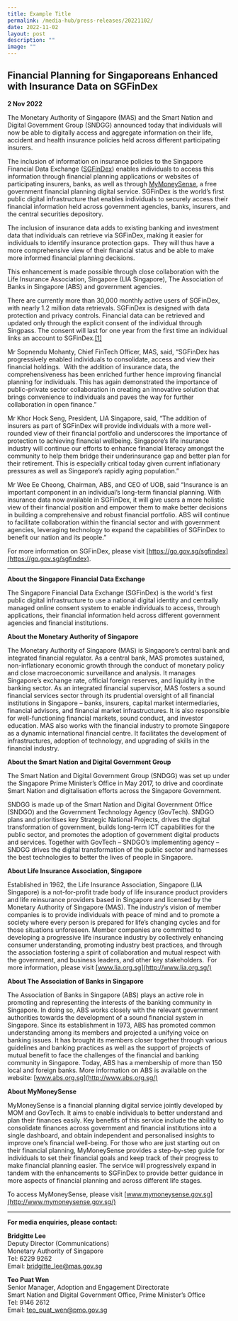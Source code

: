 ```yaml
---
title: Example Title
permalink: /media-hub/press-releases/20221102/
date: 2022-11-02
layout: post
description: ""
image: ""
---
```

## Financial Planning for Singaporeans Enhanced with Insurance Data on SGFinDex

**2 Nov 2022**

The Monetary Authority of Singapore (MAS) and the Smart Nation and Digital Government Group (SNDGG) announced today that individuals will now be able to digitally access and aggregate information on their life, accident and health insurance policies held across different participating insurers.

The inclusion of information on insurance policies to the Singapore Financial Data Exchange ([SGFinDex](https://www.mas.gov.sg/news/media-releases/2021/investment-holdings-data-included-in-sgfindex)) enables individuals to access this information through financial planning applications or websites of participating insurers, banks, as well as through [MyMoneySense](https://www.mymoneysense.gov.sg/), a free government financial planning digital service. SGFinDex is the world’s first public digital infrastructure that enables individuals to securely access their financial information held across government agencies, banks, insurers, and the central securities depository.

The inclusion of insurance data adds to existing banking and investment data that individuals can retrieve via SGFinDex, making it easier for individuals to identify insurance protection gaps.  They will thus have a more comprehensive view of their financial status and be able to make more informed financial planning decisions.

This enhancement is made possible through close collaboration with the Life Insurance Association, Singapore (LIA Singapore), The Association of Banks in Singapore (ABS) and government agencies.

There are currently more than 30,000 monthly active users of SGFinDex, with nearly 1.2 million data retrievals. SGFinDex is designed with data protection and privacy controls. Financial data can be retrieved and updated only through the explicit consent of the individual through Singpass. The consent will last for one year from the first time an individual links an account to SGFinDex.[\[1\]](https://mail.google.com/mail/u/2/#m_-6040833844783529292__ftn1)  

Mr Sopnendu Mohanty, Chief FinTech Officer, MAS, said, “SGFinDex has progressively enabled individuals to consolidate, access and view their financial holdings.  With the addition of insurance data, the comprehensiveness has been enriched further hence improving financial planning for individuals. This has again demonstrated the importance of public-private sector collaboration in creating an innovative solution that brings convenience to individuals and paves the way for further collaboration in open finance.”     

Mr Khor Hock Seng, President, LIA Singapore, said, “The addition of insurers as part of SGFinDex will provide individuals with a more well-rounded view of their financial portfolio and underscores the importance of protection to achieving financial wellbeing. Singapore’s life insurance industry will continue our efforts to enhance financial literacy amongst the community to help them bridge their underinsurance gap and better plan for their retirement. This is especially critical today given current inflationary pressures as well as Singapore’s rapidly aging population.”

Mr Wee Ee Cheong, Chairman, ABS, and CEO of UOB, said “Insurance is an important component in an individual’s long-term financial planning. With insurance data now available in SGFinDex, it will give users a more holistic view of their financial position and empower them to make better decisions in building a comprehensive and robust financial portfolio. ABS will continue to facilitate collaboration within the financial sector and with government agencies, leveraging technology to expand the capabilities of SGFinDex to benefit our nation and its people.”

For more information on SGFinDex, please visit [https://go.gov.sg/sgfindex](https://go.gov.sg/sgfindex).

_______

**About the Singapore Financial Data Exchange**  

The Singapore Financial Data Exchange (SGFinDex) is the world's first public digital infrastructure to use a national digital identity and centrally managed online consent system to enable individuals to access, through applications, their financial information held across different government agencies and financial institutions.

**About the Monetary Authority of Singapore** 

The Monetary Authority of Singapore (MAS) is Singapore’s central bank and integrated financial regulator. As a central bank, MAS promotes sustained, non-inflationary economic growth through the conduct of monetary policy and close macroeconomic surveillance and analysis. It manages Singapore’s exchange rate, official foreign reserves, and liquidity in the banking sector. As an integrated financial supervisor, MAS fosters a sound financial services sector through its prudential oversight of all financial institutions in Singapore – banks, insurers, capital market intermediaries, financial advisors, and financial market infrastructures. It is also responsible for well-functioning financial markets, sound conduct, and investor education. MAS also works with the financial industry to promote Singapore as a dynamic international financial centre. It facilitates the development of infrastructures, adoption of technology, and upgrading of skills in the financial industry.

**About the Smart Nation and Digital Government Group** 

The Smart Nation and Digital Government Group (SNDGG) was set up under the Singapore Prime Minister’s Office in May 2017, to drive and coordinate Smart Nation and digitalisation efforts across the Singapore Government.

SNDGG is made up of the Smart Nation and Digital Government Office (SNDGO) and the Government Technology Agency (GovTech). SNDGO plans and prioritises key Strategic National Projects, drives the digital transformation of government, builds long-term ICT capabilities for the public sector, and promotes the adoption of government digital products and services. Together with GovTech – SNDGO’s implementing agency – SNDGG drives the digital transformation of the public sector and harnesses the best technologies to better the lives of people in Singapore.

**About Life Insurance Association, Singapore** 

Established in 1962, the Life Insurance Association, Singapore (LIA Singapore) is a not-for-profit trade body of life insurance product providers and life reinsurance providers based in Singapore and licensed by the Monetary Authority of Singapore (MAS). The industry’s vision of member companies is to provide individuals with peace of mind and to promote a society where every person is prepared for life’s changing cycles and for those situations unforeseen. Member companies are committed to developing a progressive life insurance industry by collectively enhancing consumer understanding, promoting industry best practices, and through the association fostering a spirit of collaboration and mutual respect with the government, and business leaders, and other key stakeholders.  For more information, please visit [www.lia.org.sg](http://www.lia.org.sg/)

**About The Association of Banks in Singapore** 

The Association of Banks in Singapore (ABS) plays an active role in promoting and representing the interests of the banking community in Singapore. In doing so, ABS works closely with the relevant government authorities towards the development of a sound financial system in Singapore. Since its establishment in 1973, ABS has promoted common understanding among its members and projected a unifying voice on banking issues. It has brought its members closer together through various guidelines and banking practices as well as the support of projects of mutual benefit to face the challenges of the financial and banking community in Singapore. Today, ABS has a membership of more than 150 local and foreign banks. More information on ABS is available on the website: [www.abs.org.sg](http://www.abs.org.sg/)

**About MyMoneySense**

MyMoneySense is a financial planning digital service jointly developed by MOM and GovTech. It aims to enable individuals to better understand and plan their finances easily. Key benefits of this service include the ability to consolidate finances across government and financial institutions into a single dashboard, and obtain independent and personalised insights to improve one’s financial well-being. For those who are just starting out on their financial planning, MyMoneySense provides a step-by-step guide for individuals to set their financial goals and keep track of their progress to make financial planning easier. The service will progressively expand in tandem with the enhancements to SGFinDex to provide better guidance in more aspects of financial planning and across different life stages.

To access MyMoneySense, please visit [www.mymoneysense.gov.sg](http://www.mymoneysense.gov.sg/)
																																													
_______

**For media enquiries, please contact:**

**Bridgitte Lee**<br>
Deputy Director (Communications)<br>
Monetary Authority of Singapore<br>
Tel: 6229 9262<br>
Email: [bridgitte_lee@mas.gov.sg](mailto:Bridgitte_lee@mas.gov.sg)

**Teo Puat Wen**<br>
Senior Manager, Adoption and Engagement Directorate <br>
Smart Nation and Digital Government Office, Prime Minister’s Office<br>
Tel: 9146 2612<br>
Email: [teo_puat_wen@pmo.gov.sg](mailto:teo_puat_wen@pmo.gov.sg)